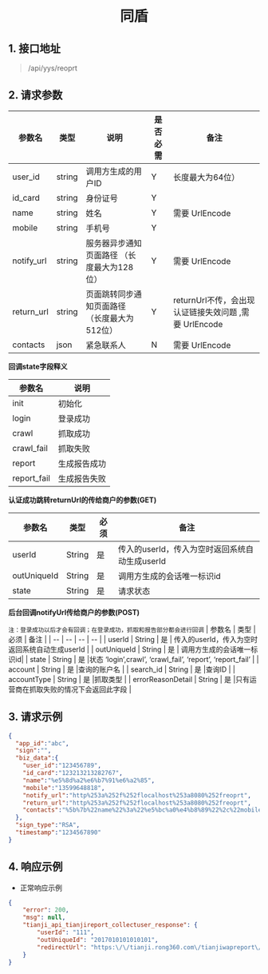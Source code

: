 # <center><span id="同盾">同盾</span></center>


## 1. 接口地址
 > /api/yys/reoprt

## 2. 请求参数
| 参数名 | 类型 | 说明 | 是否必需 | 备注 |
| --| -- | -- | -- | -- |
| user_id    | string | 调用方生成的用户ID                 | Y |长度最大为64位）  |
| id_card    | string | 身份证号                                              		     | Y |  |
| name       | string | 姓名 						     | Y | 需要 UrlEncode |
| mobile     | string | 手机号 						 | Y |  |
| notify_url | string | 服务器异步通知页面路径 （长度最大为128位）     | Y | 需要 UrlEncode |
| return_url | string | 页面跳转同步通知页面路径 （长度最大为512位）| Y | returnUrl不传，会出现认证链接失效问题 ,需要 UrlEncode  |
| contacts   | json   | 紧急联系人 						 | N | 需要 UrlEncode|

**回调state字段释义**

| 参数名 |  说明 | 
| -- |  -- |
| init | 初始化 |  
| login   | 登录成功 |  
| crawl | 抓取成功 |  
| crawl_fail | 抓取失败 | 
| report | 生成报告成功 |  
| report_fail | 生成报告失败 | 


**认证成功跳转returnUrl的传给商户的参数(GET)**

| 参数名 | 类型 | 必须 | 备注 |
| -- | -- | -- | -- |
| userId     | String | 是 | 传入的userId，传入为空时返回系统自动生成userId |
| outUniqueId     | String | 是  | 调用方生成的会话唯一标识id|
| state    | String | 是   |请求状态  |
 

**后台回调notifyUrl传给商户的参数(POST)**

`注：登录成功以后才会有回调；在登录成功，抓取和报告部分都会进行回调`
| 参数名 | 类型 | 必须 | 备注 |
| -- | -- | -- | -- |
| userId     | String | 是 | 传入的userId，传入为空时返回系统自动生成userId |
| outUniqueId     | String | 是  | 调用方生成的会话唯一标识id|
| state    | String | 是   |状态 ‘login’,crawl’, ‘crawl_fail’, ‘report’, ‘report_fail’  |
| account    | String | 是   |查询的账户名 |
| search_id    | String | 是   |查询ID |
| accountType    | String | 是   |抓取类型 |
| errorReasonDetail    | String | 是   |只有运营商在抓取失败的情况下会返回此字段 |

## 3. 请求示例
```json
{
  "app_id":"abc",
  "sign":"",
  "biz_data":{
  	"user_id":"123456789",
    "id_card":"123213213282767",
    "name":"%e5%8d%a2%e6%b7%91%e6%a2%85",
    "mobile":"13599648818",
    "notify_url":"http%253a%252f%252flocalhost%253a8080%252freoprt",
    "return_url":"http%253a%252f%252flocalhost%253a8080%252freoprt",
    "contacts":"%5b%7b%22name%22%3a%22%e5%bc%a0%e4%b8%89%22%2c%22mobile%22%3a%221300000000%22%7d%2c%7b%22name%22%3a%22%e6%9d%8e%e5%9b%9b%22%2c%22mobile%22%3a%221300000001%22%7d%5d"
  },
  "sign_type":"RSA",
  "timestamp":"1234567890"
}
```
## 4. 响应示例
* 正常响应示例 
```json
{
    "error": 200,
    "msg": null,
    "tianji_api_tianjireport_collectuser_response": {
        "userId": "111",
        "outUniqueId": "2017010101010101",
        "redirectUrl": "https:\/\/tianji.rong360.com\/tianjiwapreport\/login?data=nD%2BRaNTUBXKJrM1QPpIetAWrE6MrA%2BY3XsXV8RBRpXZXdp06yTMhd0V1KE9SchzHipT4gpfaQwEf%2BsXY4xc6nnAJVyarKpEFvbUWa9C8fv5WShWEBB1oG8T%2F0aVEm6njtUf38I2VKVz08gA%2FoX8l4jppFCkZpAeuu6%2FPwZaMuDoLMqzLvojCh%2BE2v%2FompiO%2FACR73S7wE9yjiap19CiCaPz4T%2BDl2aBZddtuQxKz5iU%3D"
    }
}
```
